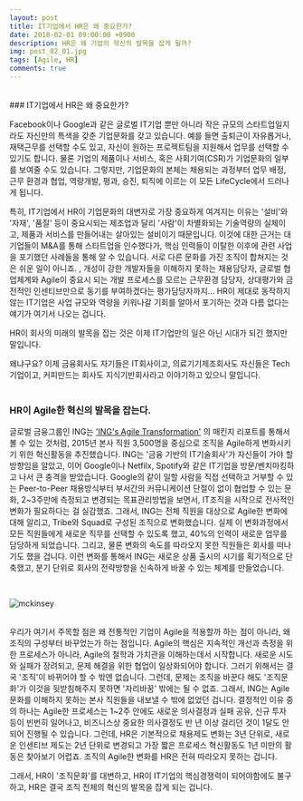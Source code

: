 ```yaml
---
layout: post
title: IT기업에서 HR은 왜 중요한가?
date: 2018-02-01 09:00:00 +0900
description: HR은 왜 기업의 혁신의 발목을 잡게 될까?
img: post_02_01.jpg 
tags: [Agile, HR]
comments: true
---
```

<br>
### IT기업에서 HR은 왜 중요한가?

Facebook이나 Google과 같은 글로벌 IT기업 뿐만 아니라 작은 규모의 스타트업일지라도 자신만의 특색을 갖춘 기업문화를 갖고 있습니다. 예를 들면 출퇴근이 자유롭거나, 재택근무를 선택할 수도 있고, 자신이 원하는 프로젝트팀을 지원해서 업무를 선택할 수 있기도 합니다. 물론 기업의 제품이나 서비스, 혹은 사회기여(CSR)가 기업문화의 일부를 보여줄 수도 있습니다. 그렇지만, 기업문화의 본체는 채용되는 과정부터 업무 배정, 근무 환경과 협업, 역량개발, 평과, 승진, 퇴직에 이르는 이 모든 LifeCycle에서 드러나게 됩니다. 

특히, IT기업에서 HR이 기업문화의 대변자로 가장 중요하게 여겨지는 이유는 '설비'와 '자재', '품질' 등이 중요시되는 제조업과 달리 '사람'이 차별화되는 기술역량의 실체이고, 제품과 서비스를 만들어내는 살아있는 설비이기 때문입니다. 이것에 대한 근거는 대기업들이 M&A를 통해 스타트업을 인수했다가, 핵심 인력들이 이탈한 이후에 관련 사업을 포기했던 사례들을 통해 알 수 있습니다. 서로 다른 문화를 가진 조직이 합쳐지는 것은 쉬운 일이 아니죠. , 개성이 강한 개발자들을 이해하지 못하는 채용담당자, 글로벌 협업체계와 Agile이 중요시 되는 개발 프로세스를 모르는 근무환경 담당자, 상대평가와 금전적인 인센티브만으로 동기를 부여하겠다는 평가담당자까지... HR이 제대로 동작하지 않는 IT기업은 사업 규모와 역량을 키워나갈 기회를 알아서 포기하는 것과 다름 없다는 얘기가 여기서 나오는 겁니다.

HR이 회사의 미래의 발목을 잡는 것은 이제 IT기업만의 일은 아닌 시대가 되긴 했지만 말입니다.

왜냐구요? 이제 금융회사도 자기들은 IT회사이고, 의료기기제조회사도 자신들은 Tech 기업이고, 커피만드는 회사도 지식기반회사라고 이야기하고 있으니 말입니다.
<br><Br>


### HR이 Agile한 혁신의 발목을 잡는다.

글로벌 금융그룹인 ING는 ['ING's Agile Transformation'](https://www.mckinsey.com/industries/financial-services/our-insights/ings-agile-transformation#0) 의 매킨지 리포트를 통해서 볼 수 있는 것처럼, 2015년 본사 직원 3,500명을 중심으로 조직을 Agile하게 변화시키기 위한 혁신활동을 추진했습니다. ING는 '금융 기반의 IT기술회사'가  자신들이 가야 할 방향임을 알았고, 이어 Google이나 Netfilx, Spotify와 같은 IT기업을 방문/벤치마킹하고 나서 큰 충격을 받았습니다. Google의 같이 일할 사람을 직접 선택하고 거부할 수 있는 Peer-to-Peer 채용방식부터 부서간의 커뮤니케이션 단절이 없이 협업할 수 있는 문화, 2~3주만에 측정되고 변경되는 목표관리방법을 보면서, IT조직을 시작으로 전사적인 변화가 필요하다는 걸 실감했죠. 그래서, ING는 전체 직원을 대상으로 Agile한 변화에 대해 알리고, Tribe와 Squad로 구성된 조직으로 변화했습니다. 실제 이 변화과정에서 모든 직원들에게 새로운 직무를 선택할 수 있도록 했고, 40%의 인력이 새로운 업무를 담당하게 되었습니다. 그리고, 물론 변화의 속도를 따라오지 못한 직원들은 회사를 떠나기도 했을 겁니다. 이런 변화를 통해서 ING는 새로운 상품 출시의 시기를 획기적으로 단축했고, 분기 단위로 회사의 전략방향을 신속하게 바꿀 수 있는 체계를 만들었습니다.

<br>

![mckinsey](https://www.mckinsey.com/~/media/McKinsey/Industries/Financial%20Services/Our%20Insights/INGs%20agile%20transformation/SVG%20QWeb_ING_ex1.ashx)
<br><br>


우리가 여기서 주목할 점은 왜 전통적인 기업이 Agile을 적용할까 하는 점이 아니라, 왜 조직의 구성부터 바꾸었는가 하는 점입니다. Agile의 핵심은 지속적인 개선과 측정을 위한 프로세스가 아니라, Agile의 철학과 가치관을 이해하는데서 시작합니다. 새로운 시도와 실패가 장려되고, 문제 해결을 위한 협업이 일상화되어야 합니다. 그러기 위해서는 결국 '조직'이 바뀌어야 할 수 밖엔 없습니다. 그런데, 문제는 조직을 바꾼다 해도 '조직문화'가 이것을 뒷받침해주지 못하면 '자리바꿈' 밖에는 될 수 없죠. 그래서, ING는 Agile 문화를 이해하지 못하는 본사 직원들을 내보낼 수 밖에 없었던 겁니다. 결정적인 이유 중의 하나는 Agile한 프로세스는 1~2주 안에도 새로운 의사결정과 실패 공유, 신규 투자 등이 빈번히 일어나고, 비즈니스상 중요한 의사결정도 반 년 이상 걸리던 것이 1달도 안되어 진행될 수 있습니다. 그런데, HR은 기본적으로 채용제도 변화는 3년 단위로, 새로운 인센티브 제도는 2년 단위로 변경되고 가장 짧은 프로세스 혁신활동도 1년 미만의 활동은 찾아보기 어렵죠. 조직의 Agile한 변화를 HR은 전혀 따라오지 못하는 겁니다.

그래서, HR이 '조직문화'를 대변하고, HR이 IT기업의 핵심경쟁력이 되어야함에도 불구하고, HR은 결국 조직 전체의 혁신의 발목을 잡게 되는 겁니다.
